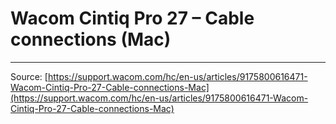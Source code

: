 # Wacom Cintiq Pro 27 – Cable connections (Mac)



---
Source: [https://support.wacom.com/hc/en-us/articles/9175800616471-Wacom-Cintiq-Pro-27-Cable-connections-Mac](https://support.wacom.com/hc/en-us/articles/9175800616471-Wacom-Cintiq-Pro-27-Cable-connections-Mac)
